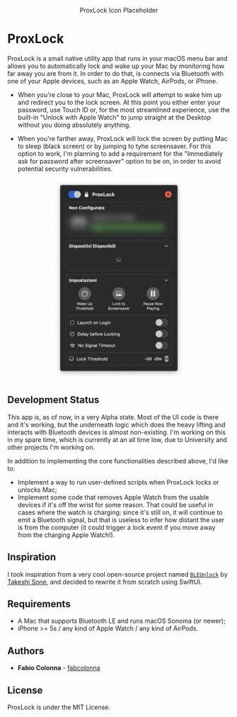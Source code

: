 
<p align='center'>
ProxLock Icon Placeholder
</p>

# **ProxLock**

ProxLock is a small native utility app that runs in your macOS menu bar and allows you to automatically lock and wake up your Mac by monitoring how far away
you are from it. In order to do that, is connects via Bluetooth with one of your Apple devices, such as an Apple Watch, AirPods, or iPhone.

- When you're close to your Mac, ProxLock will attempt to wake him up and redirect you to the lock screen. At this point you either enter your password,
use Touch ID or, for the most streamlined experience, use the built-in "Unlock with Apple Watch" to jump straight at the Desktop without
you doing absolutely anything.

- When you're farther away, ProxLock will lock the screen by putting Mac to sleep (black screen) or by jumping to tyhe screensaver. For this option to work, I'm planning to add a requirement for the "Immediately ask for password after screensaver" option to be on, in order to avoid potential
security vulnerabilities.

<p align='center'>
<img src="./Resources/MainView.png" width="300" height="auto">
</p>

## Development Status

This app is, as of now, in a very Alpha state. Most of the UI code is there and it's working, but the underneath logic which does the heavy lifting and interacts with Bluetooth devices is almost non-existing. I'm working on this in my spare time, which is currently at an all time low, due to University and other projects I'm working on. 

In addition to implementing the core functionalities described above, I'd like to:

- Implement a way to run user-defined scripts when ProxLock locks or unlocks Mac;
- Implement some code that removes Apple Watch from the usable devices if it's off the wrist for some reason. That could be useful in cases where the watch is charging: since it's still on, it will continue to emit a Bluetooth signal, but that is useless to infer how distant the user is from the computer (it could trigger a lock event if you move away from the charging Apple Watch!).

## Inspiration

I took inspiration from a very cool open-source project named [`BLEUnlock`](https://github.com/ts1/BLEUnlock) by [Takeshi Sone](https://github.com/ts1), and decided to rewrite it from scratch using SwiftUI.

## Requirements

- A Mac that supports Bluetooth LE and runs macOS Sonoma (or newer);
- iPhone >= 5s / any kind of Apple Watch / any kind of AirPods.

## Authors

- **Fabio Colonna** - [fabcolonna](https://github.com/fabcolonna)

## License

ProxLock is under the MIT License.
